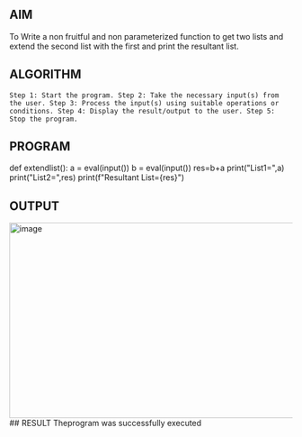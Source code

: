 ## AIM
To Write a non fruitful and non parameterized function to get two lists and extend the second list with the first and print the resultant list.

## ALGORITHM
```
Step 1: Start the program. Step 2: Take the necessary input(s) from the user. Step 3: Process the input(s) using suitable operations or conditions. Step 4: Display the result/output to the user. Step 5: Stop the program.
```
## PROGRAM
def extendlist():
    a = eval(input())
    b = eval(input())
    res=b+a
    print("List1=",a)
    print("List2=",res)
    print(f"Resultant List={res}")


## OUTPUT
<img width="917" height="347" alt="image" src="https://github.com/user-attachments/assets/01f55927-5905-48ee-a7c5-9e3e9dd80fa1" />
## RESULT
Theprogram was successfully executed
